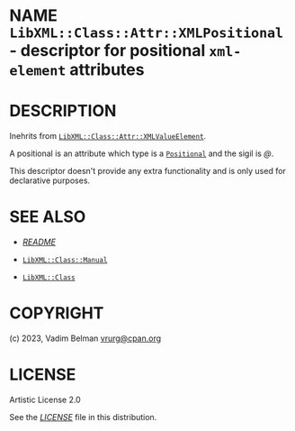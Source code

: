 NAME `LibXML::Class::Attr::XMLPositional` - descriptor for positional `xml-element` attributes
==============================================================================================

DESCRIPTION
===========

Inehrits from [`LibXML::Class::Attr::XMLValueElement`](XMLValueElement.md).

A positional is an attribute which type is a [`Positional`](https://docs.raku.org/type/Positional) and the sigil is *@*.

This descriptor doesn't provide any extra functionality and is only used for declarative purposes.

SEE ALSO
========

  * [*README*](../../../../../README.md)

  * [`LibXML::Class::Manual`](Class/Manual.md)

  * [`LibXML::Class`](../Class.md)

COPYRIGHT
=========

(c) 2023, Vadim Belman <vrurg@cpan.org>

LICENSE
=======

Artistic License 2.0

See the [*LICENSE*](../../../../LICENSE) file in this distribution.

